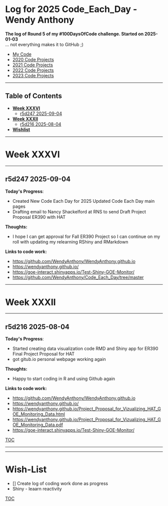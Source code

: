 # Log for 2025 Code_Each_Day - Wendy Anthony

**The log of Round 5 of my #100DaysOfCode challenge. Started on 2025-01-03**  
 ... not everything makes it to GitHub ;)
- [My Code](https://github.com/WendyAnthony/Code_Each_Day/tree/master/My_Code)
- [2020 Code Projects](https://github.com/WendyAnthony/Code_Each_Day/blob/master/Code-Projects-2020.md)
- [2021 Code Projects](https://github.com/WendyAnthony/Code_Each_Day/blob/master/Code-Projects-2021.md)
- [2022 Code Projects](https://github.com/WendyAnthony/Code_Each_Day/blob/master/Code-Projects-2022.md)
- [2023 Code Projects](https://github.com/WendyAnthony/Code_Each_Day/blob/master/Code-Projects-2023.md)

***
## Table of Contents  <a name="toc"/></a>
- **[Week XXXVI](#weekxxxvi)**    
  - [r5d247 2025-09-04](#r5d247)
- **[Week XXXII](#weekxxxii)**    
  - [r5d216 2025-08-04](#r5d216)
- **[Wishlist](#wishlist)**  


***
# Week XXXVI <a name="weekxxxvi"/></a>
***
## r5d247 2025-09-04 <a name="r5d2467"/></a>
**Today's Progress**: 
- Created New Code Each Day for 2025 Updated Code Each Day main pages
- Drafting email to Nancy Shackelford at RNS to send Draft Project Proposal ER390 with HAT

**Thoughts:** 
- I hope I can get approval for Fall ER390 Project so I can continue on my roll with updating my relearning RShiny and RMarkdown

**Links to code work:** 
- https://github.com/WendyAnthony/WendyAnthony.github.io
- https://wendyanthony.github.io/
- https://goe-interact.shinyapps.io/Test-Shiny-GOE-Monitor/
- https://github.com/WendyAnthony/Code_Each_Day/tree/master


***
# Week XXXII <a name="weekxxxii"/></a>
***
## r5d216 2025-08-04 <a name="r5d216"/></a>
**Today's Progress**: 
- Started creating data visualization code RMD and Shiny app for ER390 Final Project Proposal for HAT
- got gitub.io personal webpage working again

**Thoughts:** 
- Happy to start coding in R and using Github again

**Links to code work:** 
- https://github.com/WendyAnthony/WendyAnthony.github.io
- https://wendyanthony.github.io/
- https://wendyanthony.github.io/Project_Proposal_for_Vizualizing_HAT_GOE_Monitoring_Data.html
- https://wendyanthony.github.io/Project_Proposal_for_Vizualizing_HAT_GOE_Monitoring_Data.pdf
- https://goe-interact.shinyapps.io/Test-Shiny-GOE-Monitor/

[TOC](#toc)

***  
***
# Wish-List <a name="wishlist"/>  
- [] Create log of coding work done as progress
- Shiny - leaarn reactivity

[TOC](#toc)
